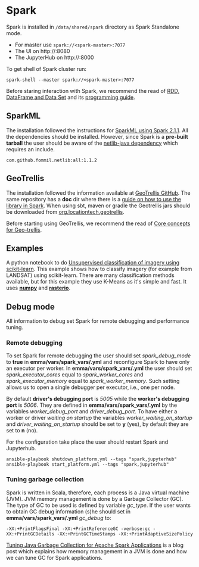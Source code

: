 # Spark

Spark is installed in `/data/shared/spark` directory as Spark Standalone mode.
* For master use `spark://<spark-master>:7077`
* The UI on http://<spark-master>:8080
* The JupyterHub on http://<spark-master>:8000

To get shell of Spark cluster run:
```
spark-shell --master spark://<spark-master>:7077
```

Before staring interaction with Spark, we recommend the read of [RDD, DataFrame and Data Set](https://indatalabs.com/blog/data-engineering/convert-spark-rdd-to-dataframe-dataset) and its [programming guide](http://spark.apache.org/docs/latest/programming-guide.html).

## SparkML
The installation followed the instructions for [SparkML using Spark 2.1.1](http://spark.apache.org/docs/latest/ml-guide.html).
All the dependencies should be installed. However, since Spark is a **pre-built tarball** the user should be aware of the [netlib-java dependency](http://spark.apache.org/docs/latest/ml-guide.html#dependencies) which requires an include.
```
com.github.fommil.netlib:all:1.1.2
```

## GeoTrellis
The installation followed the information available at [GeoTrellis GitHub](https://github.com/locationtech/geotrellis). The same repository has a **doc** dir where there is a [guide on how to use the library in Spark](https://github.com/locationtech/geotrellis/blob/master/docs/guide/spark.rst). When using sbt, maven or gradle the Geotrellis jars should be downloaded from [org.locationtech.geotrellis](https://mvnrepository.com/artifact/org.locationtech.geotrellis).

Before starting using GeoTrellis, we recommend the read of [Core concepts for Geo-trellis](https://geotrellis.readthedocs.io/en/1.0/guide/core-concepts/).

## Examples

A python notebook to do [Unsupervised classification of imagery using scikit-learn](http://nbviewer.jupyter.org/gist/om-henners/c6c8d40389dab75cf535). This example shows how to classify imagery (for example from LANDSAT) using scikit-learn. There are many classification methods available, but for this example they use K-Means as it's simple and fast. It uses [**numpy**](http://www.numpy.org/) and [**rasterio**](https://github.com/mapbox/rasterio).

## Debug mode
All information to debug set Spark for remote debugging and performance tuning.

### Remote debugging
To set Spark for remote debugging the user should set *spark_debug_mode* to **true** in **emma/vars/spark_vars/.yml** and reconfigure Spark to have only an executor per worker. In **emma/vars/spark_vars/.yml** the user should set *spark_executor_cores* equal to *spark_worker_cores* and *spark_executor_memory* equal to *spark_worker_memory*. Such setting allows us to open a single debugger per executor, i.e., one per node.

By default **driver's debugging port** is *5005* while the **worker's debugging port** is *5006*. They are defined in **emma/vars/spark_vars/.yml** by the variables *worker_debug_port* and *driver_debug_port*. To have either a worker or driver *waiting on startup* the variables *worker_waiting_on_startup* and *driver_waiting_on_startup* should be set to **y** (yes), by default they are set to **n** (no). 

For the configuration take place the user should restart Spark and Jupyterhub.
```
ansible-playbook shutdown_platform.yml --tags "spark,jupyterhub"
ansible-playbook start_platform.yml --tags "spark,jupyterhub"
```

### Tuning garbage collection
Spark is written in Scala, therefore, each process is a Java virtual machine (JVM). JVM memory management is done by a Garbage Collector (GC). The type of GC to be used is defined by variable *gc_type*. If the user wants to obtain GC debug information (s)he should set in **emma/vars/spark_vars/.yml** *gc_debug* to:
```
-XX:+PrintFlagsFinal -XX:+PrintReferenceGC -verbose:gc -XX:+PrintGCDetails -XX:+PrintGCTimeStamps -XX:+PrintAdaptiveSizePolicy
```

[Tuning Java Garbage Collection for Apache Spark Applications](https://databricks.com/blog/2015/05/28/tuning-java-garbage-collection-for-spark-applications.html) is a blog post which explains how memory management in a JVM is done and how we can tune GC for Spark applications.
